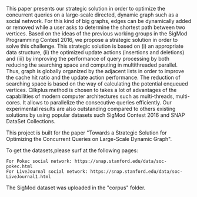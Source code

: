 This paper presents our strategic solution in order to optimize the concurrent queries on a large-scale directed, dynamic graph such as a social network. For this kind of big graphs, edges can be dynamically added or removed while a user asks to determine the shortest path between two vertices. Based on the ideas of the previous working groups in the SigMod Programming Contest 2016, we propose a strategic solution in order to solve this challenge. This strategic solution is based on (i) an appropriate data structure, (ii) the optimized update actions (insertions and deletions) and (iii) by improving the performance of query processing by both reducing the searching space and computing in multithreaded parallel. 
Thus, graph is globally organized by the adjacent lists in order to improve the cache hit ratio and the update action performance. The reduction of searching space is based on the way of calculating the potential enqueued vertices. Cilkplus method is chosen to takes a lot of advantages of the capabilities of modern computer architectures such as multi-threads, multi-cores. It allows to parallelize the consecutive queries efficiently. Our experimental results are also outstanding compared to others existing solutions by using popular datasets such SigMod Contest 2016 and SNAP DataSet Collections.

This project is built for the paper "Towards a Strategic Solution for Optimizing the Concurrent Queries on Large-Scale Dynamic Graph".

To get the datasets,please surf at the following pages:

    For Pokec social network: https://snap.stanford.edu/data/soc-pokec.html
    For LiveJournal social network: https://snap.stanford.edu/data/soc-LiveJournal1.html 
    
The SigMod dataset was uploaded in the "corpus" folder.
